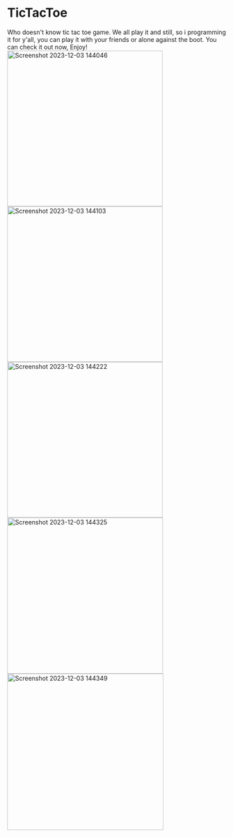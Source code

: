 # TicTacToe
Who doesn't know tic tac toe game. We all play it and still, so i programming it for y'all, you can play it with your friends or alone against the boot. You can check it out now, Enjoy!
<img width="357" alt="Screenshot 2023-12-03 144046" src="https://github.com/HamzaJemragi/TicTacToe/assets/138221865/9ccd8b16-23f2-4092-abd6-2117eee59faf"><br/>
<img width="357" alt="Screenshot 2023-12-03 144103" src="https://github.com/HamzaJemragi/TicTacToe/assets/138221865/c235a7d4-919b-438e-a0c6-0ff42ed269c7"><br/>
<img width="357" alt="Screenshot 2023-12-03 144222" src="https://github.com/HamzaJemragi/TicTacToe/assets/138221865/d93bc41b-2f6c-45e3-a502-7fbb76620673"><br/>
<img width="358" alt="Screenshot 2023-12-03 144325" src="https://github.com/HamzaJemragi/TicTacToe/assets/138221865/bd839066-4a85-4a65-bd56-7fd8a5549492"><br/>
<img width="359" alt="Screenshot 2023-12-03 144349" src="https://github.com/HamzaJemragi/TicTacToe/assets/138221865/5c23b261-88bd-4112-958b-ac02aa1188e2"><br/>
